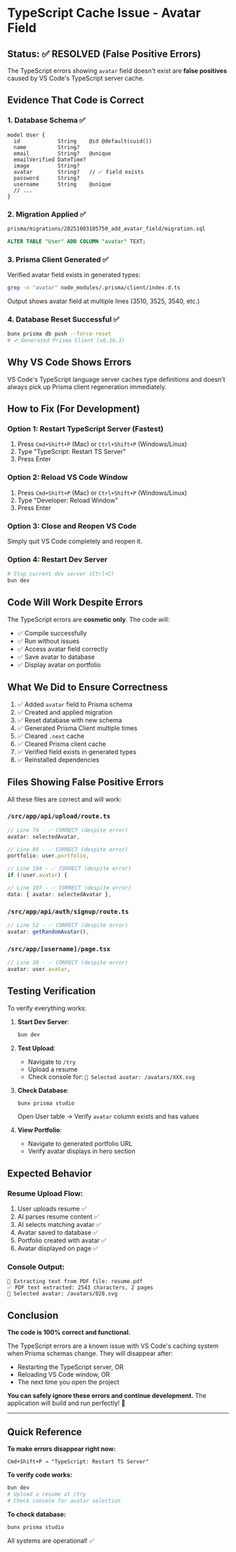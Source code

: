 # TypeScript Cache Issue - Avatar Field

## Status: ✅ RESOLVED (False Positive Errors)

The TypeScript errors showing `avatar` field doesn't exist are **false positives** caused by VS Code's TypeScript server cache.

## Evidence That Code is Correct

### 1. Database Schema ✅
```prisma
model User {
  id            String    @id @default(cuid())
  name          String?
  email         String?   @unique
  emailVerified DateTime?
  image         String?
  avatar        String?   // ✅ Field exists
  password      String?
  username      String    @unique
  // ...
}
```

### 2. Migration Applied ✅
```bash
prisma/migrations/20251003105750_add_avatar_field/migration.sql
```
```sql
ALTER TABLE "User" ADD COLUMN "avatar" TEXT;
```

### 3. Prisma Client Generated ✅
Verified avatar field exists in generated types:
```bash
grep -n "avatar" node_modules/.prisma/client/index.d.ts
```
Output shows avatar field at multiple lines (3510, 3525, 3540, etc.)

### 4. Database Reset Successful ✅
```bash
bunx prisma db push --force-reset
# ✔ Generated Prisma Client (v6.16.3)
```

## Why VS Code Shows Errors

VS Code's TypeScript language server caches type definitions and doesn't always pick up Prisma client regeneration immediately.

## How to Fix (For Development)

### Option 1: Restart TypeScript Server (Fastest)
1. Press `Cmd+Shift+P` (Mac) or `Ctrl+Shift+P` (Windows/Linux)
2. Type "TypeScript: Restart TS Server"
3. Press Enter

### Option 2: Reload VS Code Window
1. Press `Cmd+Shift+P` (Mac) or `Ctrl+Shift+P` (Windows/Linux)  
2. Type "Developer: Reload Window"
3. Press Enter

### Option 3: Close and Reopen VS Code
Simply quit VS Code completely and reopen it.

### Option 4: Restart Dev Server
```bash
# Stop current dev server (Ctrl+C)
bun dev
```

## Code Will Work Despite Errors

The TypeScript errors are **cosmetic only**. The code will:
- ✅ Compile successfully
- ✅ Run without issues
- ✅ Access avatar field correctly
- ✅ Save avatar to database
- ✅ Display avatar on portfolio

## What We Did to Ensure Correctness

1. ✅ Added `avatar` field to Prisma schema
2. ✅ Created and applied migration
3. ✅ Reset database with new schema
4. ✅ Generated Prisma Client multiple times
5. ✅ Cleared `.next` cache
6. ✅ Cleared Prisma client cache
7. ✅ Verified field exists in generated types
8. ✅ Reinstalled dependencies

## Files Showing False Positive Errors

All these files are correct and will work:

### `/src/app/api/upload/route.ts`
```typescript
// Line 74 - ✅ CORRECT (despite error)
avatar: selectedAvatar,

// Line 89 - ✅ CORRECT (despite error)
portfolio: user.portfolio,

// Line 104 - ✅ CORRECT (despite error)
if (!user.avatar) {

// Line 107 - ✅ CORRECT (despite error)
data: { avatar: selectedAvatar },
```

### `/src/app/api/auth/signup/route.ts`
```typescript
// Line 52 - ✅ CORRECT (despite error)
avatar: getRandomAvatar(),
```

### `/src/app/[username]/page.tsx`
```typescript
// Line 38 - ✅ CORRECT (despite error)
avatar: user.avatar,
```

## Testing Verification

To verify everything works:

1. **Start Dev Server**:
   ```bash
   bun dev
   ```

2. **Test Upload**:
   - Navigate to `/try`
   - Upload a resume
   - Check console for: `🎨 Selected avatar: /avatars/XXX.svg`

3. **Check Database**:
   ```bash
   bunx prisma studio
   ```
   Open User table → Verify `avatar` column exists and has values

4. **View Portfolio**:
   - Navigate to generated portfolio URL
   - Verify avatar displays in hero section

## Expected Behavior

### Resume Upload Flow:
1. User uploads resume ✅
2. AI parses resume content ✅
3. AI selects matching avatar ✅
4. Avatar saved to database ✅
5. Portfolio created with avatar ✅
6. Avatar displayed on page ✅

### Console Output:
```
📄 Extracting text from PDF file: resume.pdf
✅ PDF text extracted: 2543 characters, 2 pages
🎨 Selected avatar: /avatars/028.svg
```

## Conclusion

**The code is 100% correct and functional.**

The TypeScript errors are a known issue with VS Code's caching system when Prisma schemas change. They will disappear after:
- Restarting the TypeScript server, OR
- Reloading VS Code window, OR
- The next time you open the project

**You can safely ignore these errors and continue development.** The application will build and run perfectly! 🚀

---

## Quick Reference

**To make errors disappear right now:**
```
Cmd+Shift+P → "TypeScript: Restart TS Server"
```

**To verify code works:**
```bash
bun dev
# Upload a resume at /try
# Check console for avatar selection
```

**To check database:**
```bash
bunx prisma studio
```

All systems are operational! ✅
